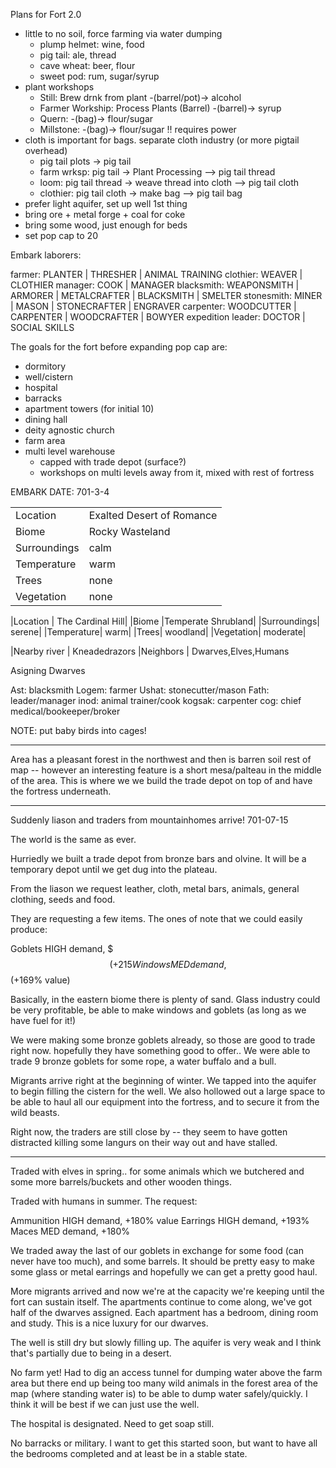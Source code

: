 Plans for Fort 2.0

- little to no soil, force farming via water dumping
  - plump helmet: wine, food
  - pig tail: ale, thread
  - cave wheat: beer, flour
  - sweet pod: rum, sugar/syrup
- plant workshops
  - Still: Brew drnk from plant -(barrel/pot)-> alcohol
  - Farmer Workship: Process Plants (Barrel) -(barrel)-> syrup
  - Quern: -(bag)-> flour/sugar
  - Millstone: -(bag)-> flour/sugar !! requires power
- cloth is important for bags. separate cloth industry (or more pigtail overhead)
  - pig tail plots -> pig tail
  - farm wrksp: pig tail -> Plant Processing --> pig tail thread
  - loom: pig tail thread -> weave thread into cloth --> pig tail cloth
  - clothier: pig tail cloth -> make bag --> pig tail bag
- prefer light aquifer, set up well 1st thing
- bring ore + metal forge + coal for coke
- bring some wood, just enough for beds
- set pop cap to 20


Embark laborers:

farmer: PLANTER | THRESHER | ANIMAL TRAINING
clothier: WEAVER | CLOTHIER
manager: COOK | MANAGER
blacksmith: WEAPONSMITH | ARMORER | METALCRAFTER | BLACKSMITH | SMELTER
stonesmith: MINER | MASON | STONECRAFTER | ENGRAVER
carpenter: WOODCUTTER | CARPENTER | WOODCRAFTER | BOWYER
expedition leader: DOCTOR | SOCIAL SKILLS


The goals for the fort before expanding pop cap are:

- dormitory
- well/cistern
- hospital
- barracks
- apartment towers (for initial 10)
- dining hall
- deity agnostic church
- farm area
- multi level warehouse
  - capped with trade depot (surface?)
  - workshops on multi levels away from it, mixed with rest of fortress


EMBARK DATE: 701-3-4

|  |  |
| -- | -- |
|Location | Exalted Desert of Romance|
|Biome |Rocky Wasteland|
|Surroundings| calm|
|Temperature| warm|
|Trees| none|
|Vegetation| none|

|Location | The Cardinal Hill|
|Biome |Temperate Shrubland|
|Surroundings| serene|
|Temperature| warm|
|Trees| woodland|
|Vegetation| moderate|

|Nearby river | Kneadedrazors
|Neighbors | Dwarves,Elves,Humans

Asigning Dwarves

Ast: blacksmith
Logem: farmer
Ushat: stonecutter/mason
Fath: leader/manager
inod: animal trainer/cook
kogsak: carpenter
cog: chief medical/bookeeper/broker

NOTE: put baby birds into cages!

***

Area has a pleasant forest in the northwest and then is barren soil rest of map -- however an
interesting feature is a short mesa/palteau in the middle of the area. This is where we we build
the trade depot on top of and have the fortress underneath.

***

Suddenly liason and traders from mountainhomes arrive! 701-07-15

The world is the same as ever.

Hurriedly we built a trade depot from bronze bars and olvine. It will be a temporary depot until
we get dug into the plateau.

From the liason we request leather, cloth, metal bars, animals, general clothing, seeds and food.

They are requesting a few items. The ones of note that we could easily produce:

Goblets HIGH demand, $$$ (+215% value)
Windows MED demand, $$ (+169% value)

Basically, in the eastern biome there is plenty of sand. Glass industry could be very profitable,
be able to make windows and goblets (as long as we have fuel for it!)

We were making some bronze goblets already, so those are good to trade right now. hopefully they
have something good to offer..  We were able to trade 9 bronze goblets for some rope, a water
buffalo and a bull.

Migrants arrive right at the beginning of winter. We tapped into the aquifer to begin filling the
cistern for the well. We also hollowed out a large space to be able to haul all our equipment
into the fortress, and to secure it from the wild beasts.

Right now, the traders are still close by -- they seem to have gotten distracted killing some
langurs on their way out and have stalled.

***

Traded with elves in spring.. for some animals which we butchered and some more barrels/buckets and
other wooden things.

Traded with humans in summer. The request:

Ammunition HIGH demand, +180% value
Earrings HIGH demand, +193%
Maces MED demand, +180%

We traded away the last of our goblets in exchange for some food (can never have too much), and
some barrels. It should be pretty easy to make some glass or metal earrings and hopefully we
can get a pretty good haul.

More migrants arrived and now we're at the capacity we're keeping until the fort can sustain itself.
The apartments continue to come along, we've got half of the dwarves assigned. Each apartment has
a bedroom, dining room and study. This is a nice luxury for our dwarves. 

The well is still dry but slowly filling up. The aquifer is very weak and I think that's partially
due to being in a desert. 

No farm yet! Had to dig an access tunnel for dumping water above the farm area but there end up
being too many wild animals in the forest area of the map (where standing water is) to be able to
dump water safely/quickly. I think it will be best if we can just use the well.

The hospital is designated. Need to get soap still.

No barracks or military. I want to get this started soon, but want to have all the bedrooms completed
and at least be in a stable state.
